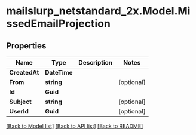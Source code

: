 # mailslurp_netstandard_2x.Model.MissedEmailProjection

## Properties

Name | Type | Description | Notes
------------ | ------------- | ------------- | -------------
**CreatedAt** | **DateTime** |  | 
**From** | **string** |  | [optional] 
**Id** | **Guid** |  | 
**Subject** | **string** |  | [optional] 
**UserId** | **Guid** |  | [optional] 

[[Back to Model list]](../README#documentation-for-models) [[Back to API list]](../README#documentation-for-api-endpoints) [[Back to README]](../README)

